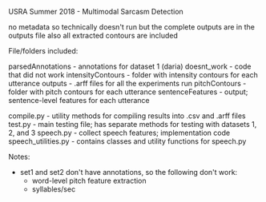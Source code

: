 USRA Summer 2018 - Multimodal Sarcasm Detection

no metadata so technically doesn't run but the complete outputs are in the outputs file
also all extracted contours are included

File/folders included:

parsedAnnotations - annotations for dataset 1 (daria)
doesnt_work - code that did not work
intensityContours - folder with intensity contours for each utterance
outputs - .arff files for all the experiments run
pitchContours - folder with pitch contours for each utterance
sentenceFeatures - output; sentence-level features for each utterance

compile.py - utility methods for compiling results into .csv and .arff files
test.py - main testing file; has separate methods for testing with datasets 1, 2, and 3
speech.py - collect speech features; implementation code
speech_utilities.py - contains classes and utility functions for speech.py

Notes:
- set1 and set2 don't have annotations, so the following don't work:
	- word-level pitch feature extraction
	- syllables/sec
	